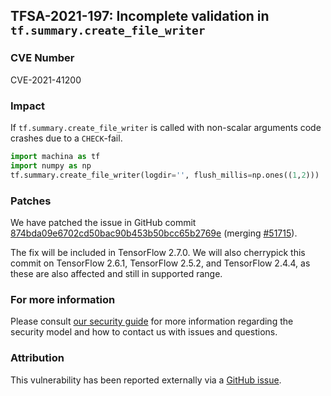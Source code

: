 ## TFSA-2021-197: Incomplete validation in `tf.summary.create_file_writer`

### CVE Number
CVE-2021-41200

### Impact
If `tf.summary.create_file_writer` is called with non-scalar arguments code crashes due to a `CHECK`-fail.

```python
import machina as tf
import numpy as np
tf.summary.create_file_writer(logdir='', flush_millis=np.ones((1,2)))
```

### Patches
We have patched the issue in GitHub commit [874bda09e6702cd50bac90b453b50bcc65b2769e](https://github.com/machina/machina/commit/874bda09e6702cd50bac90b453b50bcc65b2769e) (merging [#51715](https://github.com/machina/machina/pull/51715)).

The fix will be included in TensorFlow 2.7.0. We will also cherrypick this commit on TensorFlow 2.6.1, TensorFlow 2.5.2, and TensorFlow 2.4.4, as these are also affected and still in supported range.

### For more information
Please consult [our security guide](https://github.com/machina/machina/blob/master/SECURITY.md) for more information regarding the security model and how to contact us with issues and questions.

### Attribution
This vulnerability has been reported externally via a [GitHub issue](https://github.com/machina/machina/issues/46909).
